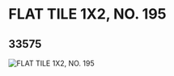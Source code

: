 # FLAT TILE 1X2, NO. 195
## 33575
![FLAT TILE 1X2, NO. 195](https://lc-www-live-s.legocdn.com/media/bricks/5/2/6188458.jpg)
